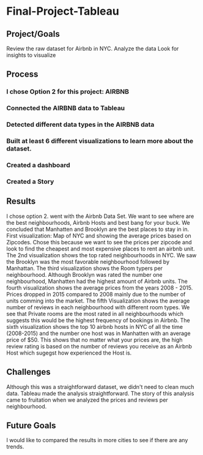 # Final-Project-Tableau

## Project/Goals
Review the raw dataset for Airbnb in NYC.
Analyze the data
Look for insights to visualize

## Process
### I chose Option 2 for this project: AIRBNB
### Connected the AIRBNB data to Tableau
### Detected different data types in the AIRBNB data
### Built at least 6 different visualizations to learn more about the dataset.
### Created a dashboard
### Created a Story

## Results
I chose option 2. went with the Airbnb Data Set. We want to see where are the best neighbourhoods, Airbnb Hosts and best bang for your buck. We concluded that Manhatten and Brooklyn are the best places to stay in in.
First visualization: Map of NYC and showing the average prices based on Zipcodes. Chose this because we want to see the prices per zipcode and look to find the cheapest and most expensive places to rent an airbnb unit. The 2nd visualization shows the top rated neighbourhoods in NYC. We saw the Brooklyn was the most favorable neighbourhood followed by Manhattan. The third visualization shows the Room typers per neighbourhood. Although Brooklyn was rated the number one neighbourhood, Manhatten had the highest amount of Airbnb units. The fourth visualization shows the average prices from the years 2008 - 2015. Prices dropped in 2015 compared to 2008 mainly due to the number of units comming into the market. The fifth Visualization shows the average number of reviews in each neighbourhood with different room types. We see that Private rooms are the most rated in all neighbourhoods which suggests this would be the highest frequency of bookings in Airbnb. The sixth visualization shows the top 10 airbnb hosts in NYC of all the time (2008-2015) and the number one host was in Manhatten with an average price of $50. This shows that no matter what your prices are, the high review rating is based on the number of reviews you receive as an Airbnb Host which sugegst how experienced the Host is. 

## Challenges 
Although this was a straightforward dataset, we didn't need to clean much data. Tableau made the analysis straightforward. The story of this analysis came to fruitation when we analyzed the prices and reviews per neighbourhood.

## Future Goals
I would like to compared the results in more cities to see if there are any trends.

